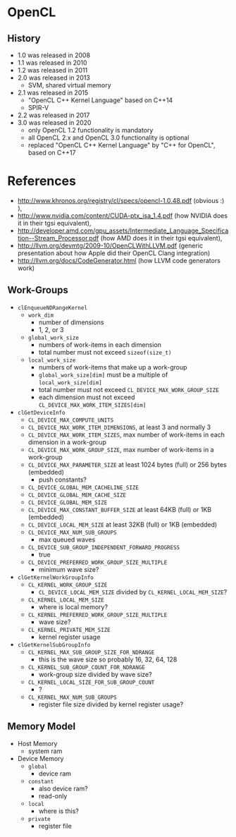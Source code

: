 OpenCL
======

## History

- 1.0 was released in 2008
- 1.1 was released in 2010
- 1.2 was released in 2011
- 2.0 was released in 2013
  - SVM, shared virtual memory
- 2.1 was released in 2015
  - "OpenCL C++ Kernel Language" based on C++14
  - SPIR-V
- 2.2 was released in 2017
- 3.0 was released in 2020
  - only OpenCL 1.2 functionality is mandatory
  - all OpenCL 2.x and OpenCL 3.0 functionality is optional
  - replaced "OpenCL C++ Kernel Language" by "C++ for OpenCL", based on C++17

# References

- http://www.khronos.org/registry/cl/specs/opencl-1.0.48.pdf (obvious :) ),
- http://www.nvidia.com/content/CUDA-ptx_isa_1.4.pdf (how NVIDIA does it in their tgsi equivalent),
- http://developer.amd.com/gpu_assets/Intermediate_Language_Specification--Stream_Processor.pdf (how AMD does it in their tgsi equivalent),
- http://llvm.org/devmtg/2009-10/OpenCLWithLLVM.pdf (generic presentation about how Apple did their OpenCL Clang integration)
- http://llvm.org/docs/CodeGenerator.html (how LLVM code generators work) 

## Work-Groups

- `clEnqueueNDRangeKernel`
  - `work_dim`
    - number of dimensions
    - 1, 2, or 3
  - `global_work_size`
    - numbers of work-items in each dimension
    - total number must not exceed `sizeof(size_t)`
  - `local_work_size`
    - numbers of work-items that make up a work-group
    - `global_work_size[dim]` must be a multiple of `local_work_size[dim]`
    - total number must not exceed `CL_DEVICE_MAX_WORK_GROUP_SIZE`
    - each dimension must not exceed `CL_DEVICE_MAX_WORK_ITEM_SIZES[dim]`
- `clGetDeviceInfo`
  - `CL_DEVICE_MAX_COMPUTE_UNITS`
  - `CL_DEVICE_MAX_WORK_ITEM_DIMENSIONS`, at least 3 and normally 3
  - `CL_DEVICE_MAX_WORK_ITEM_SIZES`, max number of work-items in each
    dimension in a work-group
  - `CL_DEVICE_MAX_WORK_GROUP_SIZE`, max number of work-items in a work-group
  - `CL_DEVICE_MAX_PARAMETER_SIZE` at least 1024 bytes (full) or 256 bytes
    (embedded)
    - push constants?
  - `CL_DEVICE_GLOBAL_MEM_CACHELINE_SIZE`
  - `CL_DEVICE_GLOBAL_MEM_CACHE_SIZE`
  - `CL_DEVICE_GLOBAL_MEM_SIZE`
  - `CL_DEVICE_MAX_CONSTANT_BUFFER_SIZE` at least 64KB (full) or 1KB
    (embedded)
  - `CL_DEVICE_LOCAL_MEM_SIZE` at least 32KB (full) or 1KB (embedded)
  - `CL_DEVICE_MAX_NUM_SUB_GROUPS`
    - max queued waves
  - `CL_DEVICE_SUB_GROUP_INDEPENDENT_FORWARD_PROGRESS`
    - true
  - `CL_DEVICE_PREFERRED_WORK_GROUP_SIZE_MULTIPLE`
    - minimum wave size?
- `clGetKernelWorkGroupInfo`
  - `CL_KERNEL_WORK_GROUP_SIZE` 
    - `CL_DEVICE_LOCAL_MEM_SIZE` divided by `CL_KERNEL_LOCAL_MEM_SIZE`?
  - `CL_KERNEL_LOCAL_MEM_SIZE`
    - where is local memory?
  - `CL_KERNEL_PREFERRED_WORK_GROUP_SIZE_MULTIPLE`
    - wave size?
  - `CL_KERNEL_PRIVATE_MEM_SIZE`
    - kernel register usage
- `clGetKernelSubGroupInfo`
  - `CL_KERNEL_MAX_SUB_GROUP_SIZE_FOR_NDRANGE`
    - this is the wave size so probably 16, 32, 64, 128
  - `CL_KERNEL_SUB_GROUP_COUNT_FOR_NDRANGE`
    - work-group size divided by wave size?
  - `CL_KERNEL_LOCAL_SIZE_FOR_SUB_GROUP_COUNT`
    - ?
  - `CL_KERNEL_MAX_NUM_SUB_GROUPS`
    - register file size divided by kernel register usage?

## Memory Model

- Host Memory
  - system ram
- Device Memory
  - `global`
    - device ram
  - `constant`
    - also device ram?
    - read-only
  - `local`
    - where is this?
  - `private`
    - register file
